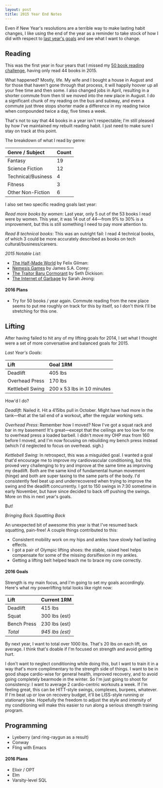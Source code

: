 ```yaml
---
layout: post
title: 2015 Year End Notes
---
```


Even if New Year's resolutions are a terrible way to make lasting habit changes, I like using the end of the year as a reminder to take stock of how I did with respect to [last year's goals](http://thegreata.pe/2014-year-end-notes/) and see what I want to change.

## Reading

This was the first year in four years that I missed my [50 book reading challenge](https://www.goodreads.com/challenges/3082-2015-reading-challenge), having only read 44 books in 2015. 

What happened? Mostly, life. My wife and I bought a house in August and for those that haven't gone through that process, it will happily hoover up all your free time and then some. I also changed jobs in April, resulting in a shorter commute from then til we moved into the new place in August. I do a significant chunk of my reading on the bus and subway, and even a commute just three stops shorter made a difference in my reading twice when compounded twice a day, five times a week.

That's not to say that 44 books in a year isn't respectable; I'm still pleased by how I've maintained my rebuilt reading habit. I just need to make sure I stay on track at this point.

The breakdown of what I read by genre:

| Genre / Subject    | Count |
|:---------------    |:----- |
| Fantasy            | 19    |
| Science Fiction    | 12    |
| Technical/Business |  4    |
| Fitness            |  3    |
| Other Non-Fiction  |  6    |

I also set two specific reading goals last year:

_Read more books by women_: Last year, only 5 out of the 53 books I read were by women. This year, it was 14 out of 44—from 9% to 30% is a improvement, but this is still something I need to pay more attention to.

_Read 8 technical books_: This was an outright fail: I read 4 technical books, of which 3 could be more accurately described as books on tech cultural/business/careers.

_2015 Notable List_:

- [The Half-Made World](https://www.goodreads.com/book/show/8198773-the-half-made-world) by Felix Gilman:
- [Nemesis Games](https://www.goodreads.com/book/show/22886612-nemesis-games) by James S.A. Corey:
- [The Traitor Baru Cormorant](https://www.goodreads.com/book/show/23444482-the-traitor-baru-cormorant) by Seth Dickison:
- [The Internet of Garbage](https://www.goodreads.com/book/show/25910719-the-internet-of-garbage) by Sarah Jeong:

#### 2016 Plans

- Try for 50 books / year again. Commute reading from the new place seems to put me roughly on track for this by itself, so I don't think I'll be stretching for this one.

## Lifting

After having failed to hit any of my lifting goals for 2014, I set what I thought were a set of more conversative and balanced goals for 2015.

_Last Year's Goals_:

| Lift             | Goal 1RM                   |
|:---------------- |:-------------------------- |
| Deadlift         | 405 lbs                    |
| Overhead Press   | 170 lbs                    |
| Kettlebell Swing | 200 x 53 lbs in 10 minutes |

How'd I do?

_Deadlift_: Nailed it. Hit a 415lbs pull in October. Might have had more in the tank—that at the tail end of a workout, after the regular working sets.

_Overhead Press_: Remember how I moved? Now I've got a squat rack and bar in my basement! It's great—except that the ceilings are too low for me to overhead press a loaded barbell. I didn't move my OHP max from 160 before I moved, and I'm now focusing on rebuilding my bench press instead (which I'd neglected to focus on overhead. sigh.)

_Kettlebell Swing_: In retrospect, this was a misguided goal. I wanted a goal that'd encourage me to improve my cardiovascular conditioning, but this proved very challenging to try and improve at the same time as improving my deadlift. Both are the same kind of fundamental human movement (hinge) and both are super taxing to the same parts of the body. I'd consistently feel beat up and underrecovered when trying to improve the swing and the deadlift concurrently. I got to 150 swings in 7:30 sometime in early November, but have since decided to back off pushing the swings. More on this in next year's goals.

But!

_Bringing Back Squatting Back_

An unexpected bit of awesome this year is that I've resumed back squatting, pain-free! A couple things contributed to this: 

- Consistent mobility work on my hips and ankles have slowly had lasting effects.
- I got a pair of Olympic lifting shoes: the stable, raised heel helps compensate for some of the missing dorsiflexion in my ankles.
- Getting a lifting belt helped teach me to brace my core correctly.

#### 2016 Goals

Strength is my main focus, and I'm going to set my goals accordingly. Here's what my powerlifting total looks like right now:

| Lift        | Current 1RM                |
|:------------|:-------------------------- |
| Deadlift    | 415 lbs                    |
| Squat       | 300 lbs (est)              |
| Bench Press | 230 lbs (est)              |
| *Total*       | *945 lbs (est)*              |

By next year, I want to total over 1000 lbs. That's 20 lbs on each lift, on average. I think that's doable if I'm focused on strength and avoid getting hurt.

I don't want to neglect conditioning while doing this, but I want to train it in a way that's more complimentary to the strength side of things. I want to be in good shape cardio-wise for general health, improved recovery, and to avoid going completely bearmode in the winter. So I'm just going to shoot for consistency: I want to average 2 cardio-centric workouts a week. If I'm feeling great, this can be HITT-style swings, complexes, burpees, whatever. If I'm beat up or low on recovery budget, it'll be LISS-style running or stationary bike. Hopefully the freedom to adjust the style and intensity of my conditioning will make this easier to run along a serious strength training program.

## Programming

- Lyeberry (and ring-raygun as a result)
- Conway
- Fling with Emacs

#### 2016 Plans

- Elixir / OPT
- Elm
- Varsity-level SQL

